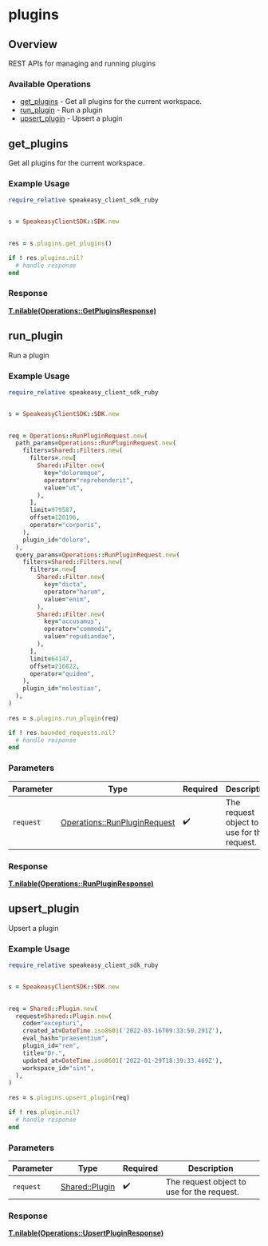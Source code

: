 # plugins

## Overview

REST APIs for managing and running plugins

### Available Operations

* [get_plugins](#get_plugins) - Get all plugins for the current workspace.
* [run_plugin](#run_plugin) - Run a plugin
* [upsert_plugin](#upsert_plugin) - Upsert a plugin

## get_plugins

Get all plugins for the current workspace.

### Example Usage

```ruby
require_relative speakeasy_client_sdk_ruby


s = SpeakeasyClientSDK::SDK.new

    
res = s.plugins.get_plugins()

if ! res.plugins.nil?
  # handle response
end

```


### Response

**[T.nilable(Operations::GetPluginsResponse)](../../models/operations/getpluginsresponse.md)**


## run_plugin

Run a plugin

### Example Usage

```ruby
require_relative speakeasy_client_sdk_ruby


s = SpeakeasyClientSDK::SDK.new

   
req = Operations::RunPluginRequest.new(
  path_params=Operations::RunPluginRequest.new(
    filters=Shared::Filters.new(
      filters=.new[
        Shared::Filter.new(
          key="doloremque",
          operator="reprehenderit",
          value="ut",
        ),
      ],
      limit=979587,
      offset=120196,
      operator="corporis",
    ),
    plugin_id="dolore",
  ),
  query_params=Operations::RunPluginRequest.new(
    filters=Shared::Filters.new(
      filters=.new[
        Shared::Filter.new(
          key="dicta",
          operator="harum",
          value="enim",
        ),
        Shared::Filter.new(
          key="accusamus",
          operator="commodi",
          value="repudiandae",
        ),
      ],
      limit=64147,
      offset=216822,
      operator="quidem",
    ),
    plugin_id="molestias",
  ),
)
    
res = s.plugins.run_plugin(req)

if ! res.bounded_requests.nil?
  # handle response
end

```

### Parameters

| Parameter                                                                   | Type                                                                        | Required                                                                    | Description                                                                 |
| --------------------------------------------------------------------------- | --------------------------------------------------------------------------- | --------------------------------------------------------------------------- | --------------------------------------------------------------------------- |
| `request`                                                                   | [Operations::RunPluginRequest](../../models/operations/runpluginrequest.md) | :heavy_check_mark:                                                          | The request object to use for the request.                                  |


### Response

**[T.nilable(Operations::RunPluginResponse)](../../models/operations/runpluginresponse.md)**


## upsert_plugin

Upsert a plugin

### Example Usage

```ruby
require_relative speakeasy_client_sdk_ruby


s = SpeakeasyClientSDK::SDK.new

   
req = Shared::Plugin.new(
  request=Shared::Plugin.new(
    code="excepturi",
    created_at=DateTime.iso8601('2022-03-16T09:33:50.291Z'),
    eval_hash="praesentium",
    plugin_id="rem",
    title="Dr.",
    updated_at=DateTime.iso8601('2022-01-29T18:39:33.469Z'),
    workspace_id="sint",
  ),
)
    
res = s.plugins.upsert_plugin(req)

if ! res.plugin.nil?
  # handle response
end

```

### Parameters

| Parameter                                       | Type                                            | Required                                        | Description                                     |
| ----------------------------------------------- | ----------------------------------------------- | ----------------------------------------------- | ----------------------------------------------- |
| `request`                                       | [Shared::Plugin](../../models/shared/plugin.md) | :heavy_check_mark:                              | The request object to use for the request.      |


### Response

**[T.nilable(Operations::UpsertPluginResponse)](../../models/operations/upsertpluginresponse.md)**


